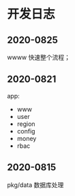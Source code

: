# 开发日志

## 2020-0825
wwww 快速整个流程；

## 2020-0821

app:
- www
- user
- region
- config
- money
- rbac

## 2020-0815

pkg/data 数据库处理
